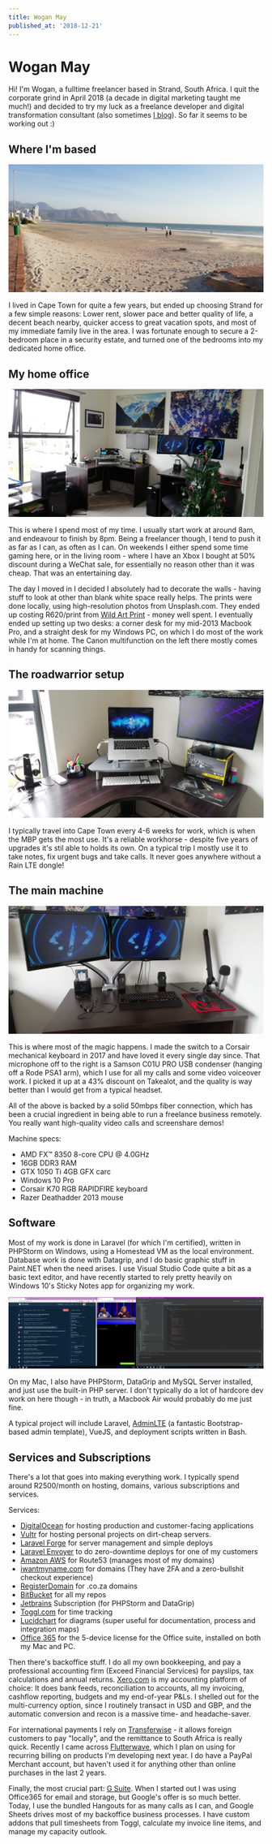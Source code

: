 ```yaml
---
title: Wogan May
published_at: '2018-12-21'
---
```


# Wogan May

Hi! I'm Wogan, a fulltime freelancer based in Strand, South Africa. I quit the corporate grind in April 2018 (a decade in digital marketing taught me much!) and decided to try my luck as a freelance developer and digital transformation consultant (also sometimes [I blog](https://wogan.blog)). So far it seems to be working out :)

## Where I'm based

![Strand Beach](images/strand.jpg)

I lived in Cape Town for quite a few years, but ended up choosing Strand for a few simple reasons: Lower rent, slower pace and better quality of life, a decent beach nearby, quicker access to great vacation spots, and most of my immediate family live in the area. I was fortunate enough to secure a 2-bedroom place in a security estate, and turned one of the bedrooms into my dedicated home office.

## My home office

![My home office](images/office.jpg)

This is where I spend most of my time. I usually start work at around 8am, and endeavour to finish by 8pm. Being a freelancer though, I tend to push it as far as I can, as often as I can. On weekends I either spend some time gaming here, or in the living room - where I have an Xbox I bought at 50% discount during a WeChat sale, for essentially no reason other than it was cheap. That was an entertaining day.

The day I moved in I decided I absolutely had to decorate the walls - having stuff to look at other than blank white space really helps. The prints were done locally, using high-resolution photos from Unsplash.com. They ended up costing R620/print from [Wild Art Print](http://wildartprint.co.za) - money well spent. I eventually ended up setting up two desks: a corner desk for my mid-2013 Macbook Pro, and a straight desk for my Windows PC, on which I do most of the work while I'm at home. The Canon multifunction on the left there mostly comes in handy for scanning things.

## The roadwarrior setup

![The Macbook](images/mac.jpg)

I typically travel into Cape Town every 4-6 weeks for work, which is when the MBP gets the most use. It's a reliable workhorse - despite five years of upgrades it's stil able to holds its own. On a typical trip I mostly use it to take notes, fix urgent bugs and take calls. It never goes anywhere without a Rain LTE dongle!

## The main machine

![Main PC](images/pc.jpg)

This is where most of the magic happens. I made the switch to a Corsair mechanical keyboard in 2017 and have loved it every single day since. That microphone off to the right is a Samson C01U PRO USB condenser (hanging off a Rode PSA1 arm), which I use for all my calls and some video voiceover work. I picked it up at a 43% discount on Takealot, and the quality is way better than I would get from a typical headset.

All of the above is backed by a solid 50mbps fiber connection, which has been a crucial ingredient in being able to run a freelance business remotely. You really want high-quality video calls and screenshare demos!

Machine specs:

* AMD FX™ 8350 8-core CPU @ 4.0GHz
* 16GB DDR3 RAM
* GTX 1050 Ti 4GB GFX carc
* Windows 10 Pro
* Corsair K70 RGB RAPIDFIRE keyboard
* Razer Deathadder 2013 mouse

## Software

Most of my work is done in Laravel (for which I'm certified), written in PHPStorm on Windows, using a Homestead VM as the local environment. Database work is done with Datagrip, and I do basic graphic stuff in Paint.NET when the need arises. I use Visual Studio Code quite a bit as a basic text editor, and have recently started to rely pretty heavily on Windows 10's Sticky Notes app for organizing my work.

![A typical desktop](images/desktop.png)

On my Mac, I also have PHPStorm, DataGrip and MySQL Server installed, and just use the built-in PHP server. I don't typically do a lot of hardcore dev work on here though - in truth, a Macbook Air would probably do me just fine.

A typical project will include Laravel, [AdminLTE](https://adminlte.io/) (a fantastic Bootstrap-based admin template), VueJS, and deployment scripts written in Bash.

## Services and Subscriptions

There's a lot that goes into making everything work. I typically spend around R2500/month on hosting, domains, various subscriptions and services.

Services:
* [DigitalOcean](https://www.digitalocean.com) for hosting production and customer-facing applications
* [Vultr](https://www.vultr.com) for hosting personal projects on dirt-cheap servers.
* [Laravel Forge](https://forge.laravel.com) for server management and simple deploys
* [Laravel Envoyer](https://envoyer.io) to do zero-downtime deploys for one of my customers
* [Amazon AWS](https://aws.amazon.com) for Route53 (manages most of my domains)
* [iwantmyname.com](https://iwantmyname.com) for domains (They have 2FA and a zero-bullshit checkout experience)
* [RegisterDomain](https://www.registerdomain.co.za) for .co.za domains
* [BitBucket](https://www.bitbucket.org) for all my repos
* [Jetbrains](https://www.jetbrains.com) Subscription (for PHPStorm and DataGrip)
* [Toggl.com](https://toggl.com) for time tracking
* [Lucidchart](https://www.lucidchart.com) for diagrams (super useful for documentation, process and integration maps)
* [Office 365](https://www.office.com) for the 5-device license for the Office suite, installed on both my Mac and PC.

Then there's backoffice stuff. I do all my own bookkeeping, and pay a professional accounting firm (Exceed Financial Services) for payslips, tax calculations and annual returns. [Xero.com](https://www.xero.com/za) is my accounting platform of choice: It does bank feeds, reconciliation to accounts, all my invoicing, cashflow reporting, budgets and my end-of-year P&Ls. I shelled out for the multi-currency option, since I routinely transact in USD and GBP, and the automatic conversion and recon is a massive time- and headache-saver.

For international payments I rely on [Transferwise](https://transferwise.com/) - it allows foreign customers to pay "locally", and the remittance to South Africa is really quick. Recently I came across [Flutterwave](https://flutterwave.com/za/), which I plan on using for recurring billing on products I'm developing next year. I do have a PayPal Merchant account, but haven't used it for anything other than online purchases in the last 2 years.

Finally, the most crucial part: [G Suite](https://gsuite.google.com/). When I started out I was using Office365 for email and storage, but Google's offer is so much better. Today, I use the bundled Hangouts for as many calls as I can, and Google Sheets drives most of my backoffice business processes. I have custom addons that pull timesheets from Toggl, calculate my invoice line items, and manage my capacity outlook.